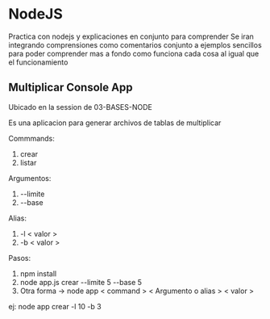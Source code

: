 # NodeJS
Practica con nodejs y explicaciones en conjunto para comprender
Se iran integrando comprensiones como comentarios conjunto a ejemplos sencillos para poder comprender mas a fondo como funciona cada cosa al igual que el funcionamiento


## Multiplicar Console App

Ubicado en la session de 03-BASES-NODE

Es una aplicacion para generar archivos de tablas de multiplicar

Commmands:

1. crear
2. listar

Argumentos:

1. --limite
2. --base

Alias:

1. -l < valor >
2. -b < valor >

Pasos:

1. npm install
2. node app.js crear --limite 5 --base 5
2. Otra forma -> node app < command > < Argumento o alias > < valor >

ej: node app crear -l 10 -b 3